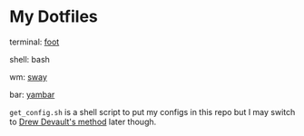 # My Dotfiles

terminal: [foot](https://codeberg.org/dnkl/foot)

shell: bash

wm: [sway](https://swaywm.org/)

bar: [yambar](https://codeberg.org/dnkl/yambar)


`get_config.sh` is a shell script to put my configs in this repo but I may switch to [Drew Devault's method](https://drewdevault.com/2019/12/30/dotfiles.html) later though.

